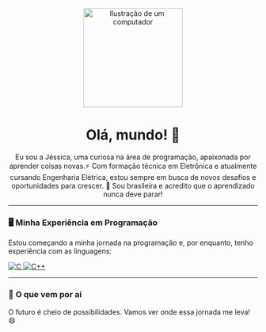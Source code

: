 <div align="center">
  <img src="https://raw.githubusercontent.com/MicaelliMedeiros/micaellimedeiros/master/image/computer-illustration.png" alt="Ilustração de um computador" width="200px">
</div>

<h1 align="center">Olá, mundo! 👋</h1>

<p align="center"> 
  Eu sou a Jéssica, uma curiosa na área de programação, apaixonada por aprender coisas novas.⚡ Com formação técnica em Eletrônica e atualmente cursando Engenharia Elétrica, estou sempre em busca de novos desafios e oportunidades para crescer. 💚 Sou brasileira e acredito que o aprendizado nunca deve parar!
</p>

---

### 🖥️ **Minha Experiência em Programação**

<p align="left">
  Estou começando a minha jornada na programação e, por enquanto, tenho experiência com as linguagens:
</p>

<div align="left">
  <a href="#" title="C"> <img src="https://img.shields.io/badge/-C-333333?style=flat&logo=C%2B%2B&logoColor=00599C" alt="C"/> </a>
  <a href="#" title="C++"> <img src="https://img.shields.io/badge/-C++-333333?style=flat&logo=C%2B%2B&logoColor=00599C" alt="C++"/> </a>
</div>

---

### 🚀 **O que vem por aí**

<p align="left">
  O futuro é cheio de possibilidades. Vamos ver onde essa jornada me leva! 😄
</p>
